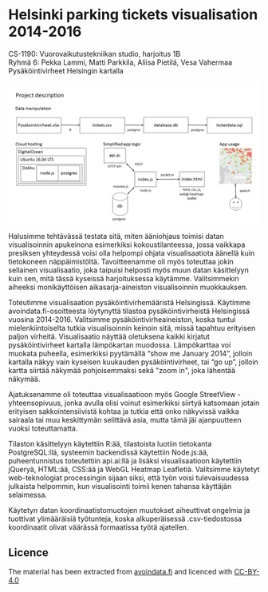 # Helsinki parking tickets visualisation 2014-2016

CS-1190: Vuorovaikutustekniikan studio, harjoitus 1B  
Ryhmä 6: Pekka Lammi, Matti Parkkila, Aliisa Pietilä, Vesa Vahermaa  
Pysäköintivirheet Helsingin kartalla

![Description](/description.png)

Halusimme tehtävässä testata sitä, miten ääniohjaus toimisi datan visualisoinnin apukeinona esimerkiksi kokoustilanteessa, jossa vaikkapa presiksen yhteydessä voisi olla helpompi ohjata visualisaatiota äänellä kuin tietokoneen näppäimistöltä. Tavoitteenamme oli myös toteuttaa jokin sellainen visualisaatio, joka taipuisi helposti myös muun datan käsittelyyn kuin sen, mitä tässä kyseissä harjoituksessa käytämme. Valitsimmekin aiheeksi monikäyttöisen aikasarja-aineiston visualisoinnin muokkauksen. 


Toteutimme visualisaation pysäköintivirhemääristä Helsingissä. Käytimme avoindata.fi-osoitteesta löytynyttä tilastoa pysäköintivirheistä Helsingissä vuosina 2014-2016. Valitsimme pysäköintivirheaineiston, koska tuntui mielenkiintoiselta tutkia visualisoinnin keinoin sitä, missä tapahtuu erityisen paljon virheitä. Visualisaatio näyttää oletuksena kaikki kirjatut pysäköintivirheet kartalla lämpökartan muodossa. Lämpökarttaa voi muokata puheella, esimerkiksi pyytämällä “show me January 2014”, jolloin kartalla näkyy vain kyseisen kuukauden pysäköintivirheet, tai “go up”, jolloin kartta siirtää näkymää pohjoisemmaksi sekä "zoom in", joka lähentää näkymää. 


Ajatuksenamme oli toteuttaa visualisaatioon myös Google StreetView -yhteensopivuus, jonka avulla olisi voinut esimerkiksi siirtyä katsomaan jotain erityisen sakkointensiivistä kohtaa ja tutkia että onko näkyvissä vaikka sairaala tai muu keskittymän selittävä asia, mutta tämä jäi ajanpuutteen vuoksi toteuttamatta.


Tilaston käsittelyyn käytettiin R:ää, tilastoista luotiin tietokanta PostgreSQL:llä, systeemin backendissä käytettiin Node.js:ää, puheentunnistus toteutettiin api.ai:llä ja lisäksi visualisaatioon käytettiin jQueryä, HTML:ää, CSS:ää ja WebGL Heatmap Leafletiä. Valitsimme käytetyt web-teknologiat processingin sijaan siksi, että työn voisi tulevaisuudessa julkaista helpommin, kun visualisointi toimii kenen tahansa käyttäjän selaimessa.


Käytetyn datan koordinaatistomuotojen muutokset aiheuttivat ongelmia ja tuottivat ylimääräisiä työtunteja, koska alkuperäisessä .csv-tiedostossa koordinaatit olivat väärässä formaatissa työtä ajatellen.



## Licence

The material has been extracted from [avoindata.fi](http://avoindata.fi) and licenced with [CC-BY-4.0](https://creativecommons.org/licenses/by/4.0/deed.en)

